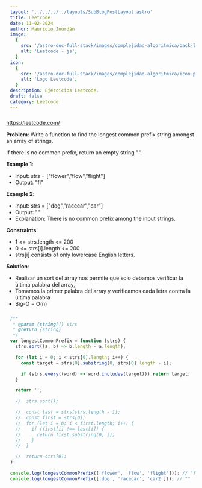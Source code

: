 ```yaml
---
layout: '../../../../layouts/SubBlogPostLayout.astro'
title: Leetcode
date: 11-02-2024
author: Mauricio Jourdán
image:
  {
    src: '/astro-doc-full-stack/images/complejidad-algoritmica/back-leetcode.png',
    alt: 'Leetcode - js',
  }
icon:
  {
    src: '/astro-doc-full-stack/images/complejidad-algoritmica/icon.png',
    alt: 'Logo Leetcode',
  }
description: Ejercicios Leetcode.
draft: false
category: Leetcode
---
```


https://leetcode.com/

**Problem**: Write a function to find the longest common prefix string amongst an array of strings.

If there is no common prefix, return an empty string "".

**Example 1**:

- Input: strs = ["flower","flow","flight"]
- Output: "fl"

**Example 2**:

- Input: strs = ["dog","racecar","car"]
- Output: ""
- Explanation: There is no common prefix among the input strings.

**Constraints**:

- 1 <= strs.length <= 200
- 0 <= strs[i].length <= 200
- strs[i] consists of only lowercase English letters.

**Solution**:

- Realizar un sort del array nos permite que solo debamos verificar la última palabra del array,
- Tomamos la primer palabra del array y verificamos cada letra contra la última palabra
- Big-O = O(n)

```javascript
/**
 * @param {string[]} strs
 * @return {string}
 */
var longestCommonPrefix = function (strs) {
  strs.sort((a, b) => b.length - a.length);

  for (let i = 0; i < strs[0].length; i++) {
    const target = strs[0].substring(0, strs[0].length - i);

    if (strs.every((word) => word.includes(target))) return target;
  }

  return '';

  //  strs.sort();

  //  const last = strs[strs.length - 1];
  //  const first = strs[0];
  //  for (let i = 0; i < first.length; i++) {
  //    if (first[i] !== last[i]) {
  //      return first.substring(0, i);
  //    }
  //  }

  //  return strs[0];
};

console.log(longestCommonPrefix(['flower', 'flow', 'flight'])); // "ft"
console.log(longestCommonPrefix(['dog', 'racecar', 'car2'])); // ""
```

<style>
  h1 { color: #713f12; }
  h2 { color: #2563eb; }
  h3 { color: #a855f7; }
  img {
    width: 100%;
    height: 100%;
    object-fit: cover;
  }
  pre {
    padding: 10px;
  }
</style>
